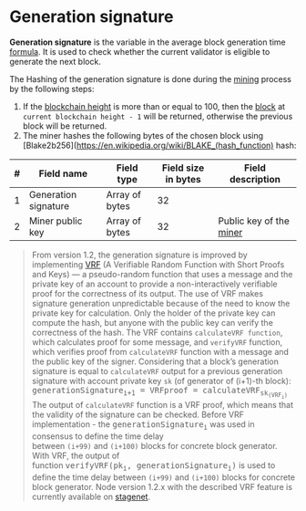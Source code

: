 # Generation signature

**Generation signature** is the variable in the average block generation time [formula](/blockchain/waves-protocol/fair-pos.md). It is used to check whether the current validator is eligible to generate the next block.

The Hashing of the generation signature is done during the [mining](/blockchain/mining.md) process by the following steps:

1. If the [blockchain height](/blockchain/blockchain/blockchain-height.md) is more than or equal to 100, then the [block](/blockchain/block.md) at `current blockchain height - 1` will be returned, otherwise the previous block will be returned.
2. The miner hashes the following bytes of the chosen block using [Blake2b256](https://en.wikipedia.org/wiki/BLAKE_(hash_function) hash:

| # | Field name  | Field type  | Field size in bytes  | Field description |
|---|---|---|---|---|
| 1  | Generation signature  | Array of bytes  | 32  |   |
| 2  | Miner public key | Array of bytes | 32 | Public key of the [miner](/blockchain/mining/miner.md) |

> From version 1.2, the generation signature is improved by implementing [VRF](https://tools.ietf.org/html/draft-irtf-cfrg-vrf-04) (A Verifiable Random Function with Short Proofs and Keys) — a pseudo-random function that uses a message and the private key of an account to provide a non-interactively verifiable proof for the correctness of its output. The use of VRF makes signature generation unpredictable because of the need to know the private key for calculation. Only the holder of the private key can compute the hash, but anyone with the public key can verify the correctness of the hash.
The VRF contains `calculateVRF function`, which calculates proof for some message, and `verifyVRF` function, which verifies proof from `calculateVRF` function with a message and the public key of the signer.
Considering that a block’s generation signature is equal to `calculateVRF` output for a previous generation signature with account private key `sk` (of generator of (i+1)-th block):
<kbd>generationSignature<sub>i+1</sub> = VRFproof = calculateVRF<sub>sk<sub>(VRF<sub>i</sub>)</kbd>
The output of `calculateVRF` function is a VRF proof, which means that the validity of the signature can be checked. Before VRF implementation - the <kbd>generationSignature<sub>i</sub></kbd> was used in consensus to define the time delay between `(i+99)` and `(i+100)` blocks for concrete block generator. With VRF, the output of function <kbd>verifyVRF(pk<sub>i</sub>, generationSignature<sub>i</sub>)</kbd> is used to define the time delay between `(i+99)` and `(i+100)` blocks for concrete block generator.
Node version 1.2.x with the described VRF feature is currently available on [stagenet](/blockchain/blockchain-network/stage-network.md).
